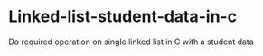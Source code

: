 # Linked-list-student-data-in-c
Do required operation on single linked list in C with a student data
